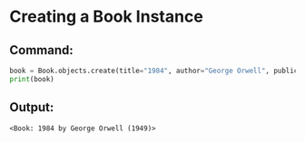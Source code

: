 # Creating a Book Instance

## Command:
```python
book = Book.objects.create(title="1984", author="George Orwell", publication_year=1949)
print(book)
```

## Output:
```
<Book: 1984 by George Orwell (1949)>
```